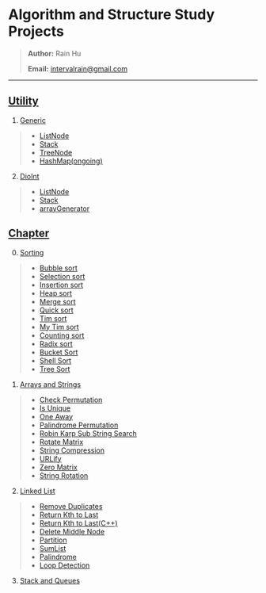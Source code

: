 # Algorithm and Structure Study Projects
>
> **Author:** Rain Hu
>
> **Email:** intervalrain@gmail.com
>
---
## [Utility](https://github.com/intervalrain/algo/tree/master/DioUtility)
1. [Generic](https://github.com/intervalrain/algo/tree/master/DioUtility/Generic)
> + [ListNode](https://github.com/intervalrain/algo/tree/master/DioUtility/Generic/ListNode.java)
> + [Stack](https://github.com/intervalrain/algo/tree/master/DioUtility/Generic/Stack.java)
> + [TreeNode](https://github.com/intervalrain/algo/tree/master/DioUtility/Generic/TreeNode.java)
> + [HashMap(ongoing)](https://github.com/intervalrain/algo/tree/master/DioUtility/Generic/HashMap.java)
2. [DioInt](https://github.com/intervalrain/algo/tree/master/DioUtility/DioInt)
> + [ListNode](https://github.com/intervalrain/algo/tree/master/DioUtility/DioInt/ListNode.java)
> + [Stack](https://github.com/intervalrain/algo/tree/master/DioUtility/DioInt/Stack.java)
> + [arrayGenerator](https://github.com/intervalrain/algo/tree/master/DioUtility/DioInt/arrayGenerator.java)

## [Chapter](https://github.com/intervalrain/algo/tree/master/Topic)
0. [Sorting](https://github.com/intervalrain/algo/tree/master/Topic/Sorting)
> + [Bubble sort](https://github.com/intervalrain/algo/tree/master/Topic/Sorting/BubbleSort.java)
> + [Selection sort](https://github.com/intervalrain/algo/tree/master/Topic/Sorting/SelectionSort.java)
> + [Insertion sort](https://github.com/intervalrain/algo/tree/master/Topic/Sorting/InsertionSort.java)
> + [Heap sort](https://github.com/intervalrain/algo/tree/master/Topic/Sorting/HeapSort.java)
> + [Merge sort](https://github.com/intervalrain/algo/tree/master/Topic/Sorting/MergeSort.java)
> + [Quick sort](https://github.com/intervalrain/algo/tree/master/Topic/Sorting/QuickSort.java)
> + [Tim sort](https://github.com/intervalrain/algo/tree/master/Topic/Sorting/TimSort.java)
> + [My Tim sort](https://github.com/intervalrain/algo/tree/master/Topic/Sorting/MyTimSort.java)
> + [Counting sort](https://github.com/intervalrain/algo/tree/master/Topic/Sorting/CountingSort.java)
> + [Radix sort](https://github.com/intervalrain/algo/tree/master/Topic/Sorting/RadixSort.java)
> + [Bucket Sort](https://github.com/intervalrain/algo/tree/master/Topic/Sorting/BucketSort.java)
> + [Shell Sort](https://github.com/intervalrain/algo/tree/master/Topic/Sorting/ShellSort.java)
> + [Tree Sort](https://github.com/intervalrain/algo/tree/master/Topic/Sorting/TreeSort.java)

1. [Arrays and Strings](https://github.com/intervalrain/algo/tree/master/Topic/ArrayAndStrings)
> + [Check Permutation](https://github.com/intervalrain/algo/tree/master/Topic/ArrayAndStrings/CheckPermutaion.java)
> + [Is Unique](https://github.com/intervalrain/algo/tree/master/Topic/ArrayAndStrings/IsUnique.java)
> + [One Away](https://github.com/intervalrain/algo/tree/master/Topic/ArrayAndStrings/OneAway.java)
> + [Palindrome Permutation](https://github.com/intervalrain/algo/tree/master/Topic/ArrayAndStrings/PalindromePermutation.java)
> + [Robin Karp Sub String Search](https://github.com/intervalrain/algo/tree/master/Topic/ArrayAndStrings/RobinKarpSubStringSearch.java)
> + [Rotate Matrix](https://github.com/intervalrain/algo/tree/master/Topic/ArrayAndStrings/RotateMatrix.java)
> + [String Compression](https://github.com/intervalrain/algo/tree/master/Topic/ArrayAndStrings/StringCompression.java)
> + [URLify](https://github.com/intervalrain/algo/tree/master/Topic/ArrayAndStrings/URLify.java)
> + [Zero Matrix](https://github.com/intervalrain/algo/tree/master/Topic/ArrayAndStrings/ZeroMatrix.java)
> + [String Rotation](https://github.com/intervalrain/algo/tree/master/Topic/ArrayAndStrings/StringRotation.java)

2. [Linked List](https://github.com/intervalrain/algo/tree/master/Topic/LinkedList)
> + [Remove Duplicates](https://github.com/intervalrain/algo/tree/master/Topic/LinkedList/RemoveDups.java)
> + [Return Kth to Last](https://github.com/intervalrain/algo/tree/master/Topic/LinkedList/ReturnKthToLast.java)
> + [Return Kth to Last(C++)](https://github.com/intervalrain/algo/tree/master/Topic/LinkedList/ReturnKthToLast.cpp)
> + [Delete Middle Node](https://github.com/intervalrain/algo/tree/master/Topic/LinkedList/DeleteMiddleNode.java)
> + [Partition](https://github.com/intervalrain/algo/tree/master/Topic/LinkedList/Partition.java)
> + [SumList](https://github.com/intervalrain/algo/tree/master/Topic/LinkedList/SumList.java)
> + [Palindrome](https://github.com/intervalrain/algo/tree/master/Topic/LinkedList/Palindrome.java)
> + [Loop Detection](https://github.com/intervalrain/algo/tree/master/Topic/LinkedList/LoopDetection.java)

3. [Stack and Queues](https://github.com/intervalrain/algo/tree/master/Topic/StackAndQueues)

